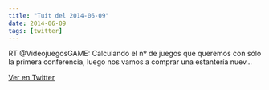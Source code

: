 ```yaml
---
title: "Tuit del 2014-06-09"
date: 2014-06-09
tags: [twitter]
---
```


RT @VideojuegosGAME: Calculando el nº de juegos que queremos con sólo la primera conferencia, luego nos vamos a comprar una estantería nuev…



[Ver en Twitter](https://twitter.com/i/web/status/476108816950763521)
